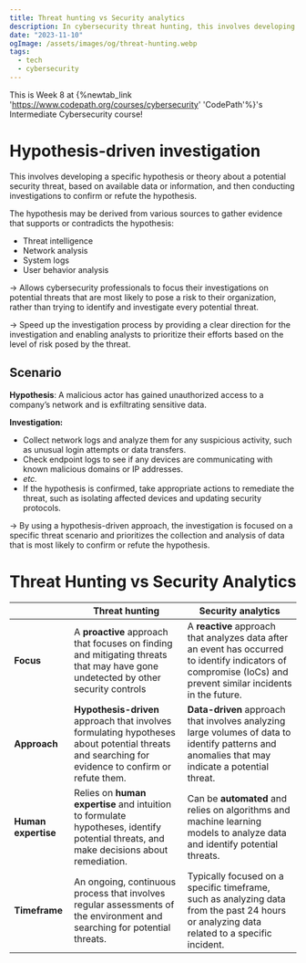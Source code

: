 ```yaml
---
title: Threat hunting vs Security analytics
description: In cybersecurity threat hunting, this involves developing a specific hypothesis or theory about a potential security threat, based on available data or information, and then conducting investigations to confirm or refute the hypothesis
date: "2023-11-10"
ogImage: /assets/images/og/threat-hunting.webp
tags:
  - tech
  - cybersecurity
---
```


This is Week 8 at {%newtab_link 'https://www.codepath.org/courses/cybersecurity' 'CodePath'%}'s Intermediate Cybersecurity course!

# Hypothesis-driven investigation

This involves developing a specific hypothesis or theory about a potential security threat, based on available data or information, and then conducting investigations to confirm or refute the hypothesis.

The hypothesis may be derived from various sources to gather evidence that supports or contradicts the hypothesis:

- Threat intelligence
- Network analysis
- System logs
- User behavior analysis

&rarr; Allows cybersecurity professionals to focus their investigations on potential threats that are most likely to pose a risk to their organization, rather than trying to identify and investigate every potential threat.

&rarr; Speed up the investigation process by providing a clear direction for the investigation and enabling analysts to prioritize their efforts based on the level of risk posed by the threat.

## Scenario

**Hypothesis**: A malicious actor has gained unauthorized access to a company’s network and is exfiltrating sensitive data.

**Investigation:**

- Collect network logs and analyze them for any suspicious activity, such as unusual login attempts or data transfers.
- Check endpoint logs to see if any devices are communicating with known malicious domains or IP addresses.
- _etc._
- If the hypothesis is confirmed, take appropriate actions to remediate the threat, such as isolating affected devices and updating security protocols.

→ By using a hypothesis-driven approach, the investigation is focused on a specific threat scenario and prioritizes the collection and analysis of data that is most likely to confirm or refute the hypothesis.

# Threat Hunting vs Security Analytics

|                     | Threat hunting                                                                                                                                    | Security analytics                                                                                                                                              |
| ------------------- | ------------------------------------------------------------------------------------------------------------------------------------------------- | --------------------------------------------------------------------------------------------------------------------------------------------------------------- |
| **Focus**           | A **proactive** approach that focuses on finding and mitigating threats that may have gone undetected by other security controls                  | A **reactive** approach that analyzes data after an event has occurred to identify indicators of compromise (IoCs) and prevent similar incidents in the future. |
| **Approach**        | **Hypothesis-driven** approach that involves formulating hypotheses about potential threats and searching for evidence to confirm or refute them. | **Data-driven** approach that involves analyzing large volumes of data to identify patterns and anomalies that may indicate a potential threat.                 |
| **Human expertise** | Relies on **human expertise** and intuition to formulate hypotheses, identify potential threats, and make decisions about remediation.            | Can be **automated** and relies on algorithms and machine learning models to analyze data and identify potential threats.                                       |
| **Timeframe**       | An ongoing, continuous process that involves regular assessments of the environment and searching for potential threats.                          | Typically focused on a specific timeframe, such as analyzing data from the past 24 hours or analyzing data related to a specific incident.                      |
